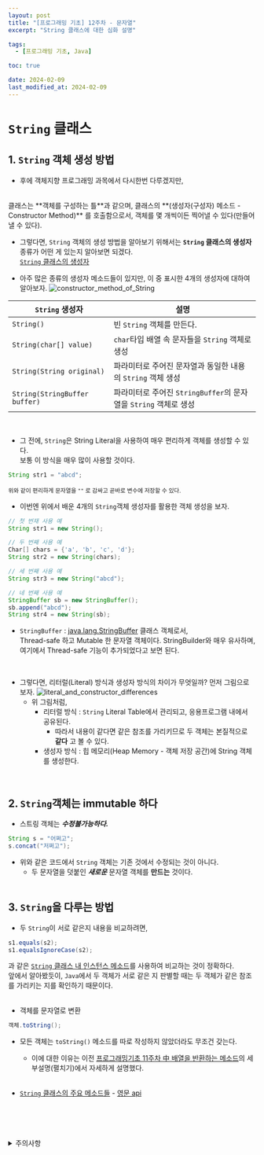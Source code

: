 ```yaml
---
layout: post
title: "[프로그래밍 기초] 12주차 - 문자열"
excerpt: "String 클래스에 대한 심화 설명"

tags:
  - [프로그래밍 기초, Java]

toc: true

date: 2024-02-09
last_modified_at: 2024-02-09
---
```

# `String` 클래스
## 1. `String` 객체 생성 방법
- 후에 객체지향 프로그래밍 과목에서 다시한번 다루겠지만,
<br>  
클래스는 **객체를 구성하는 틀**과 같으며,  
클래스의 **(생성자(구성자) 메소드 - Constructor Method)** 를 호출함으로서,  
객체를 몇 개씩이든 찍어낼 수 있다(만들어낼 수 있다).

- 그렇다면, `String` 객체의 생성 방법을 알아보기 위해서는 **`String` 클래스의 생성자** 종류가 어떤 게 있는지 알아보면 되겠다.  
[`String` 클래스의 생성자][def]

- 아주 많은 종류의 생성자 메소드들이 있지만, 이 중 표시한 4개의 생성자에 대하여 알아보자.
![constructor_method_of_String][def2]

|`String` 생성자|설명|
|---|---|
|`String()`|빈 `String` 객체를 만든다.|
|`String(char[] value)`|`char`타입 배열 속 문자들을 `String` 객체로 생성|
|`String(String original)`|파라미터로 주어진 문자열과 동일한 내용의 `String` 객체 생성|
|`String(StringBuffer buffer)`|파라미터로 주어진 `StringBuffer`의 문자열을 `String` 객체로 생성|

<br>  

- 그 전에, `String`은 String Literal을 사용하여 매우 편리하게 객체를 생성할 수 있다.  
보통 이 방식을 매우 많이 사용할 것이다.

```java
String str1 = "abcd";
```
<sup> 위와 같이 편리하게 문자열을 `""` 로 감싸고 곧바로 변수에 저장할 수 있다.
- 이번엔 위에서 배운 4개의 `String`객체 생성자를 활용한 객체 생성을 보자.

```java
// 첫 번재 사용 예
String str1 = new String();

// 두 번째 사용 예
Char[] chars = {'a', 'b', 'c', 'd'};
String str2 = new String(chars);

// 세 번째 사용 예
String str3 = new String("abcd");

// 네 번째 사용 예
StringBuffer sb = new StringBuffer();
sb.append("abcd");
String str4 = new String(sb);
```
- `StringBuffer` : [java.lang.StringBuffer][def3] 클래스 객체로서,  
Thread-safe 하고 Mutable 한 문자열 객체이다. StringBuilder와 매우 유사하며, 여기에서 Thread-safe 기능이 추가되었다고 보면 된다.  

<br>

- 그렇다면, 리터럴(Literal) 방식과 생성자 방식의 차이가 무엇일까? 먼저 그림으로 보자.
![literal_and_constructor_differences][def4]
  - 위 그림처럼, 
    - 리터럴 방식 : `String` Literal Table에서 관리되고, 응용프로그램 내에서 공유된다.
      - 따라서 내용이 같다면 같은 참조를 가리키므로 두 객체는 본질적으로 **같다** 고 볼 수 있다.
    - 생성자 방식 : 힙 메모리(Heap Memory - 객체 저장 공간)에 String 객체를 생성한다.  
<br>

## 2. `String`객체는 immutable 하다
- 스트링 객체는 ***수정불가능하다.***

```java
String s = "어쩌고";
s.concat("저쩌고");
```

- 위와 같은 코드에서 `String` 객체는 기존 것에서 수정되는 것이 아니다.
  - 두 문자열을 덧붙인 ***새로운*** 문자열 객체를 **만드는** 것이다.  
  <br>

## 3. `String`을 다루는 방법
- 두 `String`이 서로 같은지 내용을 비교하려면,

```java
s1.equals(s2);
s1.equalsIgnoreCase(s2);
```

과 같은 [`String` 클래스 내 인스턴스 메소드][def5]를 사용하여 비교하는 것이 정확하다.  
앞에서 알아봤듯이, `Java`에서 두 객체가 서로 같은 지 판별할 때는 두 객체가 같은 참조를 가리키는 지를 확인하기 때문이다.  
<br>

- 객체를 문자열로 변환
```java
객체.toString();
```
- 모든 객체는 `toString()` 메소드를 따로 작성하지 않았더라도 무조건 갖는다.
  - 이에 대한 이유는 이전 [프로그래밍기초 11주차 中 배열을 반환하는 메소드][def6]의 세부설명(펼치기)에서 자세하게 설명했다.  
  <br>

- [`String` 클래스의 주요 메소드들][def7] - [영문 api][def8]

<br>
<br>
<br>
<br>
<details>
<summary>주의사항</summary>
<div markdown="1">
이 포스팅은 강원대학교 정충교 교수님의 프로그래밍 기초 수업을 들으며 내용을 정리 한 것입니다.  
수업 내용에 대한 저작권은 교수님께 있으니,  
다른 곳으로의 무분별한 내용 복사를 자제해 주세요.
</div>
</details>  

[def]: https://download.java.net/java/GA/jdk14/docs/api/java.base/java/lang/String.html#%3Cinit%3E()
[def2]: https://i.imgur.com/q3PKGCl.png 
[def3]: https://download.java.net/java/GA/jdk14/docs/api/java.base/java/lang/StringBuffer.html
[def4]: https://i.imgur.com/61uTc93.png
[def5]: https://download.java.net/java/GA/jdk14/docs/api/java.base/java/lang/String.html#equals(java.lang.Object)
[def6]: https://orbit3230.github.io/2024/02/06/PB_week10/#2-%EB%B0%B0%EC%97%B4%EC%9D%84-%EB%B0%98%ED%99%98%ED%95%98%EB%8A%94-%EB%A9%94%EC%86%8C%EB%93%9C
[def7]: https://orbit3230.github.io/2022/03/16/PB_week7/#3-string-%EA%B0%9D%EC%B2%B4%EA%B0%80-%ED%95%A0-%EC%88%98-%EC%9E%88%EB%8A%94-%EC%9D%BC
[def8]: https://download.java.net/java/GA/jdk14/docs/api/java.base/java/lang/String.html#equals(java.lang.Object)